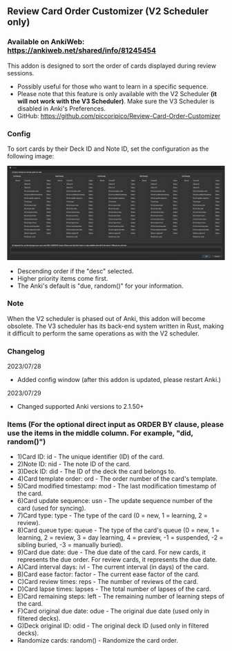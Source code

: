 ## Review Card Order Customizer (V2 Scheduler only)
### Available on AnkiWeb: https://ankiweb.net/shared/info/81245454

This addon is designed to sort the order of cards displayed during review sessions.

- Possibly useful for those who want to learn in a specific sequence.
- Please note that this feature is only available with the V2 Scheduler <b>(it will not work with the V3 Scheduler)</b>. Make sure the V3 Scheduler is disabled in Anki's Preferences.
- GitHub: https://github.com/piccoripico/Review-Card-Order-Customizer

### Config

To sort cards by their Deck ID and Note ID, set the configuration as the following image:

<img src="https://github.com/piccoripico/Review-Card-Order-Customizer/raw/main/ConfigWindow.JPG">

- Descending order if the "desc" selected.
- Higher priority items come first.
- The Anki's default is "due, random()" for your information.

### Note

When the V2 scheduler is phased out of Anki, this addon will become obsolete. The V3 scheduler has its back-end system written in Rust, making it difficult to perform the same operations as with the V2 scheduler.

### Changelog

2023/07/28
- Added config window (after this addon is updated, please restart Anki.)

2023/07/29
- Changed supported Anki versions to 2.1.50+

### Items (For the optional direct input as ORDER BY clause, please use the items in the middle column. For example, "did, random()")

- 1)Card ID: id - The unique identifier (ID) of the card.
- 2)Note ID: nid - The note ID of the card.
- 3)Deck ID: did - The ID of the deck the card belongs to.
- 4)Card template order: ord - The order number of the card's template.
- 5)Card modified timestamp: mod - The last modification timestamp of the card.
- 6)Card update sequence: usn - The update sequence number of the card (used for syncing).
- 7)Card type: type - The type of the card (0 = new, 1 = learning, 2 = review).
- 8)Card queue type: queue - The type of the card's queue (0 = new, 1 = learning, 2 = review, 3 = day learning, 4 = preview, -1 = suspended, -2 = sibling buried, -3 = manually buried).
- 9)Card due date: due - The due date of the card. For new cards, it represents the due order. For review cards, it represents the due date.
- A)Card interval days: ivl - The current interval (in days) of the card.
- B)Card ease factor: factor - The current ease factor of the card.
- C)Card review times: reps - The number of reviews of the card.
- D)Card lapse times: lapses - The total number of lapses of the card.
- E)Card remaining steps: left - The remaining number of learning steps of the card.
- F)Card original due date: odue - The original due date (used only in filtered decks).
- G)Deck original ID: odid - The original deck ID (used only in filtered decks).
- Randomize cards: random() - Randomize the card order.
